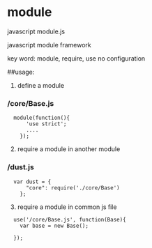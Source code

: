 # module
javascript module.js


javascript module framework

key word:  module, require, use
no configuration

##usage:

1. define a module

### /core/Base.js
```
  module(function(){
	  'use strict';
	  ....
	});
```

2. require a module in another module
### /dust.js
```
  var dust = {
      "core": require('./core/Base')
	};

```

3. require a module in common js file
```
  use('/core/Base.js', function(Base){
    var base = new Base();
    
  });
```

